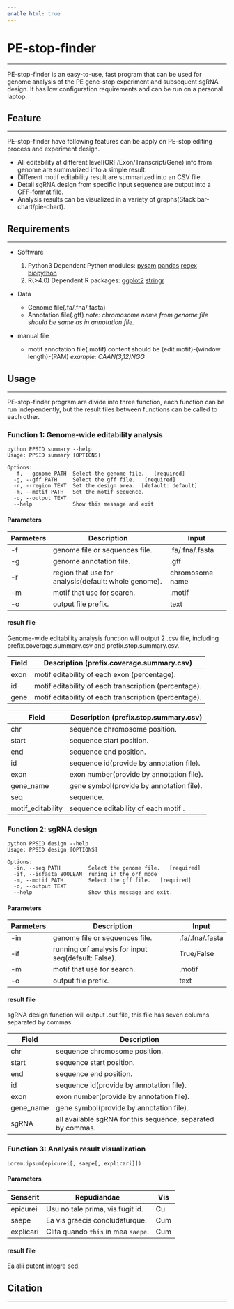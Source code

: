 ```yaml
---
enable html: true
---
```

# **PE-stop-finder**
---
PE-stop-finder is an easy-to-use, fast program that can be used for genome analysis of the PE gene-stop experiment and subsequent sgRNA design. It has low configuration requirements and can be run on a personal laptop.

## **Feature**
---
PE-stop-finder have following features can be apply on PE-stop editing process and experiment design.
  * All editability at different level(ORF/Exon/Transcript/Gene) info from genome are summarized into a simple result.
  * Different motif editability result are summarized into an CSV file.
  * Detail sgRNA design from specific input sequence are output into a GFF-format file.
  * Analysis results can be visualized in a variety of graphs(Stack bar-chart/pie-chart).

## **Requirements**
---
* Software 
  1. Python3
     Dependent Python modules:
     [pysam](https://pysam.readthedocs.io/en/latest/index.html)
     [pandas](https://pandas.pydata.org/)
     [regex](https://pypi.org/project/regex/)
     [biopython](https://pypi.org/project/biopython/)
  2. R(>4.0)
     Dependent R packages:
     [ggplot2](https://github.com/tidyverse/ggplot2)
     [stringr](https://mirrors.tuna.tsinghua.edu.cn/CRAN/web/packages/stringr/index.html)


* Data
  * Genome file(.fa/.fna/.fasta)
  * Annotation file(.gff)
_note: chromosome name from genome file should be same as in annotation file._

* manual file
  * motif annotation file(.motif)
  content should be (edit motif)-(window length)-(PAM)
_example: CAAN(3,12)NGG_

## **Usage**
---
PE-stop-finder program are divide into three function, each function can be run independently, but the result files between functions can be called to each other.

### **Function 1: Genome-wide editability analysis** 

```shell
python PPSID summary --help
Usage: PPSID summary [OPTIONS]

Options:
  -f, --genome PATH  Select the genome file.   [required]
  -g, --gff PATH     Select the gff file.   [required]
  -r, --region TEXT  Set the design area.  [default: default]
  -m, --motif PATH   Set the motif sequence.
  -o, --output TEXT
  --help             Show this message and exit
```

#### **Parameters**

| Parmeters  | Description   | Input|
| --------- | ----------------------------------- | --- |
|-f|genome file or sequences file.| .fa/.fna/.fasta|
|-g|genome annotation file.|.gff|
|-r|region that use for analysis(default: whole genome).|chromosome name|
|-m|motif that use for search.| .motif|
|-o|output file prefix.|text|

#### **result file**
Genome-wide editability analysis function will output 2 .csv file, including prefix.coverage.summary.csv and prefix.stop.summary.csv.

| Field | Description (prefix.coverage.summary.csv)     |               
| --------- | -----------------------------------|
| exon| motif editability of each exon (percentage).|
| id|motif editability of each transcription (percentage).|
| gene|motif editability of each transcription (percentage).|

| Field | Description (prefix.stop.summary.csv)      |                 
| --------- | -----------------------------------|
| chr| sequence chromosome position. |
| start|sequence start position. |
| end|sequence end position. |
|id|sequence id(provide by annotation file).|
|exon|exon number(provide by annotation file).|
|gene_name|gene symbol(provide by annotation file).|
|seq|sequence.|
|motif_editability| sequence editability of each motif .|
                                     

### **Function 2: sgRNA design** 

```shell
python PPSID design --help
Usage: PPSID design [OPTIONS]

Options:
  -in, --seq PATH         Select the genome file.   [required]
  -if, --isfasta BOOLEAN  runing in the orf mode
  -m, --motif PATH        Select the gff file.   [required]
  -o, --output TEXT
  --help                  Show this message and exit.
```

#### **Parameters**

| Parmeters  | Description   | Input|
| --------- | ----------------------------------- | --- |
|-in|genome file or sequences file.| .fa/.fna/.fasta|
|-if|running orf analysis for input seq(default: False).|True/False|
|-m|motif that use for search.| .motif|
|-o|output file prefix.|text|

#### **result file**
sgRNA design function will output .out file, this file has seven columns separated by commas

| Field | Description|               
| --------- | -----------------------------------|
| chr| sequence chromosome position. |
| start|sequence start position. |
| end|sequence end position. |
|id|sequence id(provide by annotation file).|
|exon|exon number(provide by annotation file).|
|gene_name|gene symbol(provide by annotation file).|
|sgRNA|all available sgRNA for this sequence, separated by commas.|

### **Function 3: Analysis result visualization**  

    Lorem.ipsum(epicurei[, saepe[, explicari]])

#### **Parameters**

| Senserit  | Repudiandae                         | Vis |
| --------- | ----------------------------------- | --- |
| epicurei  | Usu no tale prima, vis fugit  id.   | Cu  |
| saepe     | Ea vis graecis concludaturque.      | Cum |
| explicari | Clita quando `this` in mea `saepe`. | Cum |

#### **result file**

Ea alii putent integre sed.

## Citation
---

